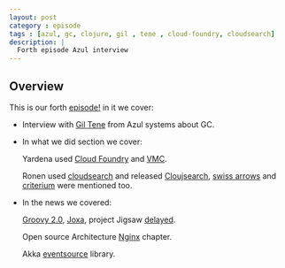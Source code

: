 ```yaml
---
layout: post
category : episode
tags : [azul, gc, clojure, gil , tene , cloud-foundry, cloudsearch]
description: |
  Forth episode Azul interview
---
```


## Overview 

This is our forth [episode!](http://dl.dropbox.com/u/116845/lambda-pod-4.mp3) in it we cover:

 * Interview with [Gil Tene](http://www.azulsystems.com/blog/author/gil) from Azul systems about GC.

 * In what we did section we cover: 

    Yardena used [Cloud Foundry](http://cloudfoundry.org/) and  [VMC](http://docs.cloudfoundry.com/tools/vmc/installing-vmc.html/).

    Ronen used [cloudsearch](http://aws.amazon.com/cloudsearch/) and released [Cloujsearch](https://github.com/gingersoftware/cloujsearch), [swiss arrows](https://github.com/rplevy/swiss-arrows) and [criterium](https://github.com/hugoduncan/criterium) were mentioned too.

 * In the news we covered: 

   [Groovy 2.0](http://www.infoq.com/articles/new-groovy-20), [Joxa](http://joxa.org/), project Jigsaw [delayed](http://www.infoworld.com/d/application-development/project-jigsaw-delayed-until-java-9-198007). 

   Open source Architecture [Nginx](http://www.aosabook.org/en/nginx.html) chapter.
 
   Akka [eventsource](https://github.com/eligosource/eventsourced) library.

